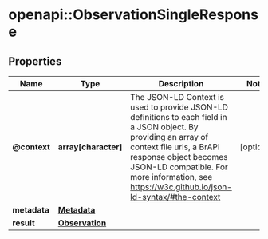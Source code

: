 # openapi::ObservationSingleResponse

## Properties
Name | Type | Description | Notes
------------ | ------------- | ------------- | -------------
**@context** | **array[character]** | The JSON-LD Context is used to provide JSON-LD definitions to each field in a JSON object. By providing an array of context file urls, a BrAPI response object becomes JSON-LD compatible.    For more information, see https://w3c.github.io/json-ld-syntax/#the-context | [optional] 
**metadata** | [**Metadata**](metadata.md) |  | 
**result** | [**Observation**](Observation.md) |  | 


